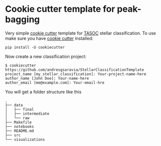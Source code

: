 # Cookie cutter template for peak-bagging

Very simple [cookie cutter][] template for [TASOC][] stellar classification. To use make sure you have [cookie cutter][] installed:

```
pip install -U cookiecutter
```

Now create a new classification project:

```
$ cookiecutter https://github.com/andresgsaravia/StellarClassificationTemplate
project_name [my_stellar_classification]: Your-project-name-here
author_name [John Doe]: Your-name-here
author_email [me@example.com]: Your-email-hre
```

You will get a folder structure like this

```
.
├── data
│   ├── final
│   ├── intermediate
│   └── raw
├── Makefile
├── notebooks
├── README.md
├── src
└── visualizations
```

[cookie cutter]: https://cookiecutter.readthedocs.io/en/latest/
[TASOC]: https://tasoc.dk/
